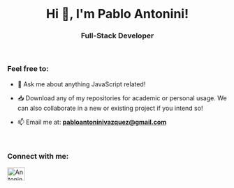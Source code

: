 <br>

<h1 align="center">Hi 👋, I'm Pablo Antonini!</h1>
<h3 align="center">Full-Stack Developer</h3>
<br>

   <h3 align="left">Feel free to:</h3>

- 💬  Ask me about anything JavaScript related!

- 📥 Download any of my repositories for academic or personal usage. We can also collaborate in a new or existing project if you intend so!

-  📫 Email me at: **pabloantoninivazquez@gmail.com**

<br>
<p align="left">
<h3 align="left">Connect with me:</h3>
<a href="https://www.linkedin.com/in/pablo-antonini-v%C3%A1zquez-2867b81a9/" target="blank"><img align="center" src="https://cdn.jsdelivr.net/npm/simple-icons@3.0.1/icons/linkedin.svg" alt="Antonini333" height="30" width="40" /></a>
</p>
<br>




